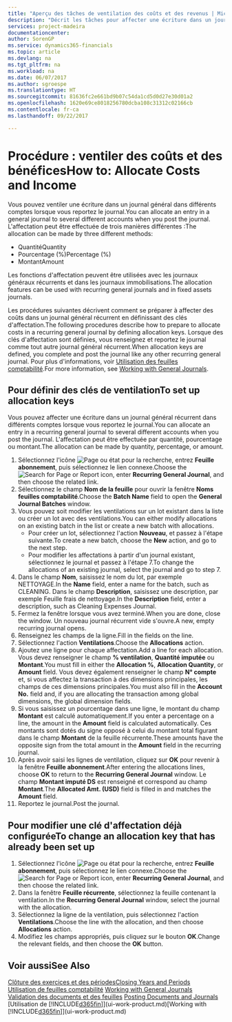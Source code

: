 ```yaml
---
title: "Aperçu des tâches de ventilation des coûts et des revenus | Microsoft Docs"
description: "Décrit les tâches pour affecter une écriture dans un journal général dans différents comptes lorsque vous reportez le journal."
services: project-madeira
documentationcenter: 
author: SorenGP
ms.service: dynamics365-financials
ms.topic: article
ms.devlang: na
ms.tgt_pltfrm: na
ms.workload: na
ms.date: 06/07/2017
ms.author: sgroespe
ms.translationtype: HT
ms.sourcegitcommit: 81636fc2e661bd9b07c54da1cd5d0d27e30d01a2
ms.openlocfilehash: 1620e69ce8018256780dcba108c31312c02166cb
ms.contentlocale: fr-ca
ms.lasthandoff: 09/22/2017

---
```

# <a name="how-to-allocate-costs-and-income"></a><span data-ttu-id="b0664-103">Procédure : ventiler des coûts et des bénéfices</span><span class="sxs-lookup"><span data-stu-id="b0664-103">How to: Allocate Costs and Income</span></span>
<span data-ttu-id="b0664-104">Vous pouvez ventiler une écriture dans un journal général dans différents comptes lorsque vous reportez le journal.</span><span class="sxs-lookup"><span data-stu-id="b0664-104">You can allocate an entry in a general journal to several different accounts when you post the journal.</span></span> <span data-ttu-id="b0664-105">L'affectation peut être effectuée de trois manières différentes :</span><span class="sxs-lookup"><span data-stu-id="b0664-105">The allocation can be made by three different methods:</span></span>

* <span data-ttu-id="b0664-106">Quantité</span><span class="sxs-lookup"><span data-stu-id="b0664-106">Quantity</span></span>
* <span data-ttu-id="b0664-107">Pourcentage (%)</span><span class="sxs-lookup"><span data-stu-id="b0664-107">Percentage (%)</span></span>
* <span data-ttu-id="b0664-108">Montant</span><span class="sxs-lookup"><span data-stu-id="b0664-108">Amount</span></span>

<span data-ttu-id="b0664-109">Les fonctions d'affectation peuvent être utilisées avec les journaux généraux récurrents et dans les journaux immobilisations.</span><span class="sxs-lookup"><span data-stu-id="b0664-109">The allocation features can be used with recurring general journals and in fixed assets journals.</span></span>
<!--You can also distribute the cost or revenue of a line to an intercompany partner when you post a sales or purchase document. When you post the document, a line will be posted in your general journal, and a corresponding line will be created in the intercompany outbox.-->

<span data-ttu-id="b0664-110">Les procédures suivantes décrivent comment se préparer à affecter des coûts dans un journal général récurrent en définissant des clés d'affectation.</span><span class="sxs-lookup"><span data-stu-id="b0664-110">The following procedures describe how to prepare to allocate costs in a recurring general journal by defining allocation keys.</span></span> <span data-ttu-id="b0664-111">Lorsque des clés d'affectation sont définies, vous renseignez et reportez le journal comme tout autre journal général récurrent.</span><span class="sxs-lookup"><span data-stu-id="b0664-111">When allocation keys are defined, you complete and post the journal like any other recurring general journal.</span></span> <span data-ttu-id="b0664-112">Pour plus d'informations, voir [Utilisation des feuilles comptabilité](ui-work-general-journals.md).</span><span class="sxs-lookup"><span data-stu-id="b0664-112">For more information, see [Working with General Journals](ui-work-general-journals.md).</span></span>

## <a name="to-set-up-allocation-keys"></a><span data-ttu-id="b0664-113">Pour définir des clés de ventilation</span><span class="sxs-lookup"><span data-stu-id="b0664-113">To set up allocation keys</span></span>
<span data-ttu-id="b0664-114">Vous pouvez affecter une écriture dans un journal général récurrent dans différents comptes lorsque vous reportez le journal.</span><span class="sxs-lookup"><span data-stu-id="b0664-114">You can allocate an entry in a recurring general journal to several different accounts when you post the journal.</span></span> <span data-ttu-id="b0664-115">L'affectation peut être effectuée par quantité, pourcentage ou montant.</span><span class="sxs-lookup"><span data-stu-id="b0664-115">The allocation can be made by quantity, percentage, or amount.</span></span>
1. <span data-ttu-id="b0664-116">Sélectionnez l'icône ![Page ou état pour la recherche](media/ui-search/search_small.png "icône Page ou état pour la recherche"), entrez **Feuille abonnement**, puis sélectionnez le lien connexe.</span><span class="sxs-lookup"><span data-stu-id="b0664-116">Choose the ![Search for Page or Report](media/ui-search/search_small.png "Search for Page or Report icon") icon, enter **Recurring General Journal**, and then choose the related link.</span></span>
2. <span data-ttu-id="b0664-117">Sélectionnez le champ **Nom de la feuille** pour ouvrir la fenêtre **Noms feuilles comptabilité**.</span><span class="sxs-lookup"><span data-stu-id="b0664-117">Choose the **Batch Name** field to open the **General Journal Batches** window.</span></span>
3. <span data-ttu-id="b0664-118">Vous pouvez soit modifier les ventilations sur un lot existant dans la liste ou créer un lot avec des ventilations.</span><span class="sxs-lookup"><span data-stu-id="b0664-118">You can either modify allocations on an existing batch in the list or create a new batch with allocations.</span></span>
   * <span data-ttu-id="b0664-119">Pour créer un lot, sélectionnez l'action **Nouveau**, et passez à l'étape suivante.</span><span class="sxs-lookup"><span data-stu-id="b0664-119">To create a new batch, choose the **New** action, and go to the next step.</span></span>
   * <span data-ttu-id="b0664-120">Pour modifier les affectations à partir d'un journal existant, sélectionnez le journal et passez à l'étape 7.</span><span class="sxs-lookup"><span data-stu-id="b0664-120">To change the allocations of an existing journal, select the journal and go to step 7.</span></span>    
4. <span data-ttu-id="b0664-121">Dans le champ **Nom**, saisissez le nom du lot, par exemple NETTOYAGE.</span><span class="sxs-lookup"><span data-stu-id="b0664-121">In the **Name** field, enter a name for the batch, such as CLEANING.</span></span> <span data-ttu-id="b0664-122">Dans le champ **Description**, saisissez une description, par exemple Feuille frais de nettoyage.</span><span class="sxs-lookup"><span data-stu-id="b0664-122">In the **Description** field, enter a description, such as Cleaning Expenses Journal.</span></span>
5. <span data-ttu-id="b0664-123">Fermez la fenêtre lorsque vous avez terminé.</span><span class="sxs-lookup"><span data-stu-id="b0664-123">When you are done, close the window.</span></span> <span data-ttu-id="b0664-124">Un nouveau journal récurrent vide s'ouvre.</span><span class="sxs-lookup"><span data-stu-id="b0664-124">A new, empty recurring journal opens.</span></span>
6. <span data-ttu-id="b0664-125">Renseignez les champs de la ligne.</span><span class="sxs-lookup"><span data-stu-id="b0664-125">Fill in the fields on the line.</span></span>
7. <span data-ttu-id="b0664-126">Sélectionnez l'action **Ventilations**.</span><span class="sxs-lookup"><span data-stu-id="b0664-126">Choose the **Allocations** action.</span></span>
8. <span data-ttu-id="b0664-127">Ajoutez une ligne pour chaque affectation.</span><span class="sxs-lookup"><span data-stu-id="b0664-127">Add a line for each allocation.</span></span> <span data-ttu-id="b0664-128">Vous devez renseigner le champ **% ventilation**, **Quantité imputée** ou **Montant**.</span><span class="sxs-lookup"><span data-stu-id="b0664-128">You must fill in either the **Allocation %**, **Allocation Quantity**, or **Amount** field.</span></span> <span data-ttu-id="b0664-129">Vous devez également renseigner le champ **N° compte** et, si vous affectez la transaction à des dimensions principales, les champs de ces dimensions principales.</span><span class="sxs-lookup"><span data-stu-id="b0664-129">You must also fill in the **Account No.** field and, if you are allocating the transaction among global dimensions, the global dimension fields.</span></span>
9. <span data-ttu-id="b0664-130">Si vous saisissez un pourcentage dans une ligne, le montant du champ **Montant** est calculé automatiquement.</span><span class="sxs-lookup"><span data-stu-id="b0664-130">If you enter a percentage on a line, the amount in the **Amount** field is calculated automatically.</span></span> <span data-ttu-id="b0664-131">Ces montants sont dotés du signe opposé à celui du montant total figurant dans le champ **Montant** de la feuille récurrente.</span><span class="sxs-lookup"><span data-stu-id="b0664-131">These amounts have the opposite sign from the total amount in the **Amount** field in the recurring journal.</span></span>
10. <span data-ttu-id="b0664-132">Après avoir saisi les lignes de ventilation, cliquez sur **OK** pour revenir à la fenêtre **Feuille abonnement**.</span><span class="sxs-lookup"><span data-stu-id="b0664-132">After entering the allocations lines, choose **OK** to return to the **Recurring General Journal** window.</span></span> <span data-ttu-id="b0664-133">Le champ **Montant imputé DS** est renseigné et correspond au champ **Montant**.</span><span class="sxs-lookup"><span data-stu-id="b0664-133">The **Allocated Amt. (USD)** field is filled in and matches the **Amount** field.</span></span>
11. <span data-ttu-id="b0664-134">Reportez le journal.</span><span class="sxs-lookup"><span data-stu-id="b0664-134">Post the journal.</span></span>

## <a name="to-change-an-allocation-key-that-has-already-been-set-up"></a><span data-ttu-id="b0664-135">Pour modifier une clé d'affectation déjà configurée</span><span class="sxs-lookup"><span data-stu-id="b0664-135">To change an allocation key that has already been set up</span></span>
1. <span data-ttu-id="b0664-136">Sélectionnez l'icône ![Page ou état pour la recherche](media/ui-search/search_small.png "icône Page ou état pour la recherche"), entrez **Feuille abonnement**, puis sélectionnez le lien connexe.</span><span class="sxs-lookup"><span data-stu-id="b0664-136">Choose the ![Search for Page or Report](media/ui-search/search_small.png "Search for Page or Report icon") icon, enter **Recurring General Journal**, and then choose the related link.</span></span>
2. <span data-ttu-id="b0664-137">Dans la fenêtre **Feuille récurrente**, sélectionnez la feuille contenant la ventilation.</span><span class="sxs-lookup"><span data-stu-id="b0664-137">In the **Recurring General Journal** window, select the journal with the allocation.</span></span>
3. <span data-ttu-id="b0664-138">Sélectionnez la ligne de la ventilation, puis sélectionnez l'action **Ventilations**.</span><span class="sxs-lookup"><span data-stu-id="b0664-138">Choose the line with the allocation, and then choose **Allocations** action.</span></span>
4. <span data-ttu-id="b0664-139">Modifiez les champs appropriés, puis cliquez sur le bouton **OK**.</span><span class="sxs-lookup"><span data-stu-id="b0664-139">Change the relevant fields, and then choose the **OK** button.</span></span>

## <a name="see-also"></a><span data-ttu-id="b0664-140">Voir aussi</span><span class="sxs-lookup"><span data-stu-id="b0664-140">See Also</span></span>
[<span data-ttu-id="b0664-141">Clôture des exercices et des périodes</span><span class="sxs-lookup"><span data-stu-id="b0664-141">Closing Years and Periods</span></span>](year-close-years-periods.md)  
<span data-ttu-id="b0664-142">[Utilisation de feuilles comptabilité](ui-work-general-journals.md)  </span><span class="sxs-lookup"><span data-stu-id="b0664-142">[Working with General Journals](ui-work-general-journals.md)  </span></span>  
<span data-ttu-id="b0664-143">[Validation des documents et des feuilles](ui-post-documents-journals.md)  </span><span class="sxs-lookup"><span data-stu-id="b0664-143">[Posting Documents and Journals](ui-post-documents-journals.md)  </span></span>  
<span data-ttu-id="b0664-144">[Utilisation de [!INCLUDE[d365fin](includes/d365fin_md.md)]](ui-work-product.md)</span><span class="sxs-lookup"><span data-stu-id="b0664-144">[Working with [!INCLUDE[d365fin](includes/d365fin_md.md)]](ui-work-product.md)</span></span>

